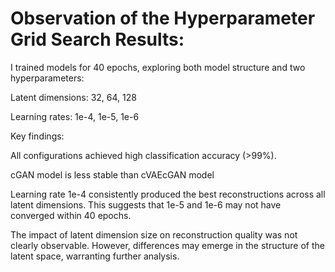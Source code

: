 # Observation of the Hyperparameter Grid Search Results:
I trained models for 40 epochs, exploring both model structure and two hyperparameters:

Latent dimensions: 32, 64, 128

Learning rates: 1e-4, 1e-5, 1e-6

Key findings:

All configurations achieved high classification accuracy (>99%).

cGAN model is less stable than cVAEcGAN model

Learning rate 1e-4 consistently produced the best reconstructions across all latent dimensions. This suggests that 1e-5 and 1e-6 may not have converged within 40 epochs.

The impact of latent dimension size on reconstruction quality was not clearly observable. However, differences may emerge in the structure of the latent space, warranting further analysis.
